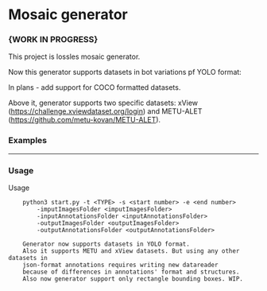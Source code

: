 # Mosaic generator
### {WORK IN PROGRESS}

This project is lossles mosaic generator.  


Now this generator supports datasets in bot variations pf YOLO format:

  <object-class> <x> <y> <width> <height>
  <object-class> <x1> <y1> <x2> <y2>
  
In plans - add support for COCO formatted datasets.

Above it, generator supports two specific datasets: xView (https://challenge.xviewdataset.org/login) and METU-ALET (https://github.com/metu-kovan/METU-ALET).
  



### Examples
***

### Usage
Usage
        
        python3 start.py -t <TYPE> -s <start number> -e <end number> 
            -imputImagesFolder <imputImagesFolder> 
            -inputAnnotationsFolder <inputAnnotationsFolder>
            -outputImagesFolder <outputImagesFolder>
            -outputAnnotationsFolder <outputAnnotationsFolder>

        Generator now supports datasets in YOLO format.
        Also it supports METU and xView datasets. But using any other datasets in
        json-format annotations requires writing new datareader 
        because of differences in annotations' format and structures.
        Also now generator support only rectangle bounding boxes. WIP.

